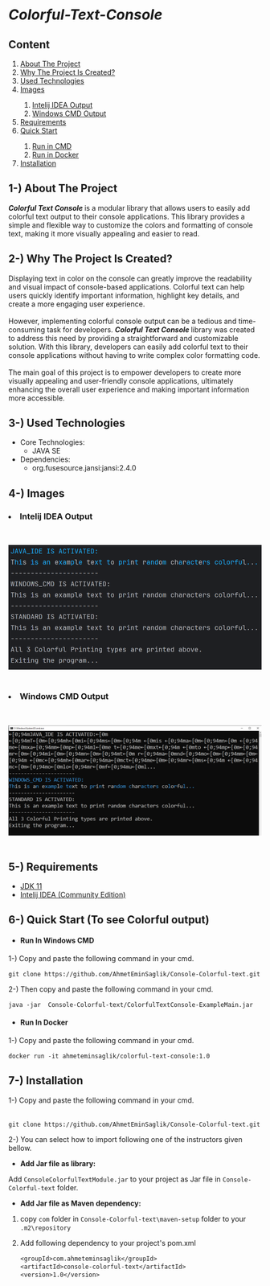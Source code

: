 <h1><i>Colorful-Text-Console </i> </h1>

<h2>Content</h2>
<ol>
        <a href="#about-project"><li>About The Project</li></a>
        <a href="#why-project-created"><li>Why The Project Is Created?</li></a>
        <a href="#used-technologies"><li>Used Technologies</li></a>
        <a href="#images"><li>Images </li></a>
                <ol> 
                        <a href="#intelij-idea-output"><li> Intelij IDEA Output</li></a>
                        <a href="#windows-cmd-output"><li>Windows CMD Output</li></a>
                </ol>
        </li>
        <a href="#requirement"><li>Requirements</li></a>
         <a href="#quick-start"><li>Quick Start</li></a>
         <ol>
	<a href="#run-in-cmd"><li>Run in CMD</li></a>
        <a href="#run-in-docker"><li>Run in Docker</li></a>
         </ol>
         </li>
        <a href="#installation"><li>Installation</li></a>
        
        
</ol>

<h2 id="about-project">1-) About The Project</h2>
<b> <i>Colorful Text Console</i> </b> is a modular library that allows users to easily add colorful text output to their console applications. This library provides a simple and flexible way to customize the colors and formatting of console text, making it more visually appealing and easier to read.
<br>

<h2 id="why-project-created">2-) Why The Project Is Created?</h2>
Displaying text in color on the console can greatly improve the readability and visual impact of console-based applications. Colorful text can help users quickly identify important information, highlight key details, and create a more engaging user experience.
<br><br>
However, implementing colorful console output can be a tedious and time-consuming task for developers. <b> <i>Colorful Text Console</i> </b> library was created to address this need by providing a straightforward and customizable solution. With this library, developers can easily add colorful text to their console applications without having to write complex color formatting code.
<br><br>
The main goal of this project is to empower developers to create more visually appealing and user-friendly console applications, ultimately enhancing the overall user experience and making important information more accessible.

<h2 id="used-technologies">3-) Used Technologies</h2>

* Core Technologies:
    * JAVA SE
* Dependencies:
    * org.fusesource.jansi:jansi:2.4.0
  
  

<h2 id="images">4-) Images </h2>

<h3 id="intelij-idea-output"><li> Intelij IDEA Output </li> </h3> 
<br>

!["images/JAVA_IDE"](images/JAVA_IDE.png)</li> <br> <br>

<h3 id="windows-cmd-output"><li> Windows CMD Output </li> </h3> 
<br>

!["images/WINDOWS_CMD.png"](images/WINDOWS_CMD.png)</li> <br> <br>

<h2 id="requirement">5-) Requirements</h2>

* <a href="https://www.oracle.com/tr/java/technologies/javase/jdk11-archive-downloads.html">JDK 11</a>
* <a href="https://www.jetbrains.com/idea/download/?section=windows"> Intelij IDEA (Community Edition) </a></li> 

<h2 id="quick-start">6-) Quick Start (To see Colorful output)</h2>

* <h4 class="run-in-cmd"> Run In Windows CMD</h4>

1-) Copy and paste the following command in your cmd.
<br>

```
git clone https://github.com/AhmetEminSaglik/Console-Colorful-text.git
```
2-) Then copy and paste the following command in your cmd.
```
java -jar  Console-Colorful-text/ColorfulTextConsole-ExampleMain.jar
```
* <h4 class="run-in-docker"> Run In Docker </h4>

1-) Copy and paste the following command in your cmd.
```
docker run -it ahmeteminsaglik/colorful-text-console:1.0
```


<h2 id="installation">7-) Installation </h2>
1-) Copy and paste the following command in your cmd.
<br><br>

```
git clone https://github.com/AhmetEminSaglik/Console-Colorful-text.git
```

2-) You can select how to import following one of the instructors given bellow.


* <b>  Add Jar file as library: </b>


 Add `ConsoleColorfulTextModule.jar`  to your project as Jar file in `Console-Colorful-text` folder.



* <b>   Add Jar file as Maven dependency:  </b>

<ol>
<li>

copy `com` folder in `Console-Colorful-text\maven-setup` folder to your `.m2\repository`
</li>

<li>    
Add following dependency to your project's pom.xml

```
<groupId>com.ahmeteminsaglik</groupId>
<artifactId>console-colorful-text</artifactId>
<version>1.0</version>
```

</li>
  </ol>  
<br><br>
